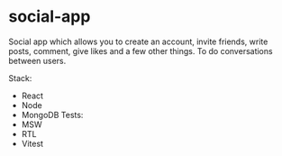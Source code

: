 # social-app

Social app which allows you to create an account, invite friends, write posts, comment, give likes and a few other things. To do conversations between users.

Stack:
- React
- Node
- MongoDB
Tests:
- MSW
- RTL
- Vitest
